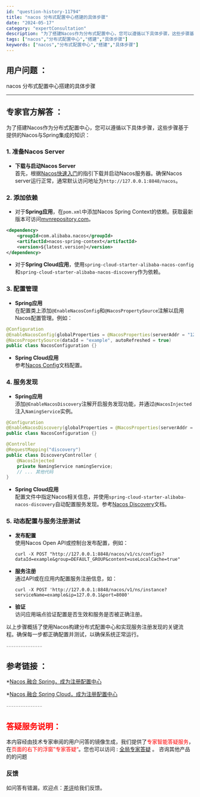 ```yaml
---
id: "question-history-11794"
title: "nacos 分布式配置中心搭建的具体步骤"
date: "2024-05-17"
category: "expertConsultation"
description: "为了搭建Nacos作为分布式配置中心，您可以遵循以下具体步骤，这些步骤基于提供的Nacos与Spring集成的知识：### 1. 准备Nacos Server- **下载与启动Nacos Server**    首先，根据[Nacos快速入门](../quickstart/quick-start.m"
tags: ["nacos","分布式配置中心","搭建","具体步骤"]
keywords: ["nacos","分布式配置中心","搭建","具体步骤"]
---
```


## 用户问题 ： 
 nacos 分布式配置中心搭建的具体步骤  

---------------
## 专家官方解答 ：

为了搭建Nacos作为分布式配置中心，您可以遵循以下具体步骤，这些步骤基于提供的Nacos与Spring集成的知识：

### 1. 准备Nacos Server

- **下载与启动Nacos Server**  
  首先，根据[Nacos快速入门](../quickstart/quick-start.md)的指引下载并启动Nacos服务器。确保Nacos server运行正常，通常默认访问地址为`http://127.0.0.1:8848/nacos`。

### 2. 添加依赖

- 对于**Spring应用**，在`pom.xml`中添加Nacos Spring Context的依赖。获取最新版本可访问[mvnrepository.com](https://mvnrepository.com/artifact/com.alibaba.nacos/nacos-spring-context)。

```xml
<dependency>
    <groupId>com.alibaba.nacos</groupId>
    <artifactId>nacos-spring-context</artifactId>
    <version>${latest.version}</version>
</dependency>
```

- 对于**Spring Cloud应用**，使用`spring-cloud-starter-alibaba-nacos-config`和`spring-cloud-starter-alibaba-nacos-discovery`作为依赖。

### 3. 配置管理

- **Spring应用**  
  在配置类上添加`@EnableNacosConfig`和`@NacosPropertySource`注解以启用Nacos配置管理。例如：

```java
@Configuration
@EnableNacosConfig(globalProperties = @NacosProperties(serverAddr = "127.0.0.1:8848"))
@NacosPropertySource(dataId = "example", autoRefreshed = true)
public class NacosConfiguration {}
```

- **Spring Cloud应用**  
  参考[Nacos Config](https://github.com/spring-cloud-incubator/spring-cloud-alibaba/wiki/Nacos-config)文档配置。

### 4. 服务发现

- **Spring应用**  
  添加`@EnableNacosDiscovery`注解开启服务发现功能，并通过`@NacosInjected`注入`NamingService`实例。

```java
@Configuration
@EnableNacosDiscovery(globalProperties = @NacosProperties(serverAddr = "127.0.0.1:8848"))
public class NacosConfiguration {}

@Controller
@RequestMapping("discovery")
public class DiscoveryController {
    @NacosInjected
    private NamingService namingService;
    // ... 其他代码
}
```

- **Spring Cloud应用**  
  配置文件中指定Nacos相关信息，并使用`spring-cloud-starter-alibaba-nacos-discovery`自动配置服务发现。参考[Nacos Discovery](https://github.com/spring-cloud-incubator/spring-cloud-alibaba/wiki/Nacos-discovery)文档。

### 5. 动态配置与服务注册测试

- **发布配置**  
  使用Nacos Open API或控制台发布配置，例如：
  
  ```shell
  curl -X POST "http://127.0.0.1:8848/nacos/v1/cs/configs?dataId=example&group=DEFAULT_GROUP&content=useLocalCache=true"
  ```

- **服务注册**  
  通过API或在应用内配置服务注册信息，如：

  ```shell
  curl -X POST 'http://127.0.0.1:8848/nacos/v1/ns/instance?serviceName=example&ip=127.0.0.1&port=8080'
  ```

- **验证**  
  访问应用端点验证配置是否生效和服务是否被正确注册。

以上步骤概括了使用Nacos构建分布式配置中心和实现服务注册发现的关键流程。确保每一步都正确配置并测试，以确保系统正常运行。


<font color="#949494">---------------</font> 


## 参考链接 ：

*[Nacos 融合 Spring，成为注册配置中心](https://nacos.io/docs/latest/ecology/use-nacos-with-spring)
 
 *[Nacos 融合 Spring Cloud，成为注册配置中心](https://nacos.io/docs/latest/ecology/use-nacos-with-spring-cloud)


 <font color="#949494">---------------</font> 
 


## <font color="#FF0000">答疑服务说明：</font> 

本内容经由技术专家审阅的用户问答的镜像生成，我们提供了<font color="#FF0000">专家智能答疑服务</font>，在<font color="#FF0000">页面的右下的浮窗”专家答疑“</font>。您也可以访问 : [全局专家答疑](https://answer.opensource.alibaba.com/docs/intro) 。 咨询其他产品的的问题

### 反馈
如问答有错漏，欢迎点：[差评](https://ai.nacos.io/user/feedbackByEnhancerGradePOJOID?enhancerGradePOJOId=13800)给我们反馈。
